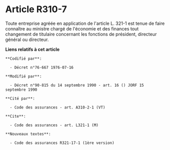 # Article R310-7

Toute entreprise agréée en application de l'article L. 321-1 est tenue de faire connaître au ministre chargé de l'économie et
des finances tout changement de titulaire concernant les fonctions de président, directeur général ou directeur.

**Liens relatifs à cet article**

	**Codifié par**:

	  - Décret n°76-667 1976-07-16

	**Modifié par**:

	  - Décret n°90-815 du 14 septembre 1990 - art. 16 () JORF 15 septembre 1990

	**Cité par**:

	  - Code des assurances - art. A310-2-1 (VT)

	**Cite**:

	  - Code des assurances - art. L321-1 (M)

	**Nouveaux textes**:

	  - Code des assurances R321-17-1 (1ère version)
